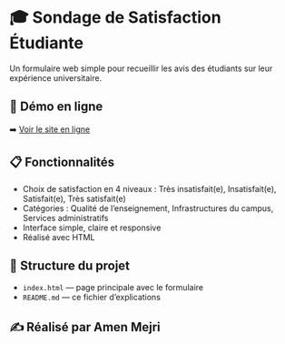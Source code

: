 # 🎓 Sondage de Satisfaction Étudiante

Un formulaire web simple pour recueillir les avis des étudiants sur leur expérience universitaire.

## 🔗 Démo en ligne
➡️ [Voir le site en ligne](https://github.com/oussema542/students-survey)

## 📋 Fonctionnalités
- Choix de satisfaction en 4 niveaux : Très insatisfait(e), Insatisfait(e), Satisfait(e), Très satisfait(e)
- Catégories : Qualité de l’enseignement, Infrastructures du campus, Services administratifs
- Interface simple, claire et responsive
- Réalisé avec HTML

## 📁 Structure du projet
- `index.html` — page principale avec le formulaire
- `README.md` — ce fichier d’explications

## ✍️ Réalisé par Amen Mejri
